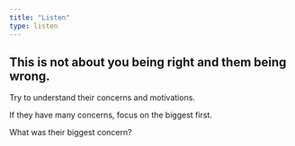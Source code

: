 ```yaml
---
title: "Listen"
type: listen
---
```


## This is not about you being right and them being wrong.

Try to understand their concerns and motivations.

If they have many concerns, focus on the biggest first.

What was their biggest concern?
